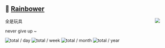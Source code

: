 ## :rainbow: [Rainbower](http://rainbower.me)

<img align="right" src="https://github-readme-stats.vercel.app/api?username=Riunshow&show_icons=true&icon_color=0366d6&text_color=24292e&bg_color=ffffff&hide_title=true" />

全是玩具

never give up ~

![total / day](https://img.shields.io/badge/dynamic/json?url=https://data.jsdelivr.com/v1/package/gh/Riunshow/count/stats/day&label=total&query=total&suffix=+/+day&style=flat-square)
![total / week](https://img.shields.io/badge/dynamic/json?url=https://data.jsdelivr.com/v1/package/gh/Riunshow/count/stats/week&label=total&query=total&suffix=+/+week&style=flat-square)
![total / month](https://img.shields.io/badge/dynamic/json?url=https://data.jsdelivr.com/v1/package/gh/Riunshow/count/stats/month&label=total&query=total&suffix=+/+month&style=flat-square)
![total / year](https://img.shields.io/badge/dynamic/json?url=https://data.jsdelivr.com/v1/package/gh/Riunshow/count/stats/year&label=total&query=total&suffix=+/+year&style=flat-square)
